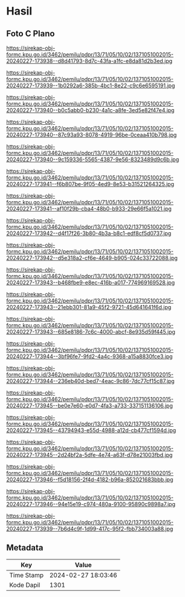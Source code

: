 # Hasil

## Foto C Plano

https://sirekap-obj-formc.kpu.go.id/3462/pemilu/pdpr/13/71/05/10/02/1371051002015-20240227-173938--d8d41793-8d7c-43fa-a1fc-e8da81d2b3ed.jpg

https://sirekap-obj-formc.kpu.go.id/3462/pemilu/pdpr/13/71/05/10/02/1371051002015-20240227-173939--1b0292a6-385b-4bc1-8e22-c9c6e6595191.jpg

https://sirekap-obj-formc.kpu.go.id/3462/pemilu/pdpr/13/71/05/10/02/1371051002015-20240227-173940--b0c5abb0-b230-4a1c-a8fe-3ed5e82f47e4.jpg

https://sirekap-obj-formc.kpu.go.id/3462/pemilu/pdpr/13/71/05/10/02/1371051002015-20240227-173940--87c93a93-8078-4919-96be-0ceaa410b798.jpg

https://sirekap-obj-formc.kpu.go.id/3462/pemilu/pdpr/13/71/05/10/02/1371051002015-20240227-173940--9c159336-5565-4387-9e56-8323489d9c6b.jpg

https://sirekap-obj-formc.kpu.go.id/3462/pemilu/pdpr/13/71/05/10/02/1371051002015-20240227-173941--f6b807be-9f05-4ed9-8e53-b31521264325.jpg

https://sirekap-obj-formc.kpu.go.id/3462/pemilu/pdpr/13/71/05/10/02/1371051002015-20240227-173941--af10f29b-cba4-48b0-b933-29e66f5a1021.jpg

https://sirekap-obj-formc.kpu.go.id/3462/pemilu/pdpr/13/71/05/10/02/1371051002015-20240227-173942--d4f17f26-3b80-4b3a-b8c1-edf8cf5d0737.jpg

https://sirekap-obj-formc.kpu.go.id/3462/pemilu/pdpr/13/71/05/10/02/1371051002015-20240227-173942--d5e318a2-cf6e-4649-b905-024c33722088.jpg

https://sirekap-obj-formc.kpu.go.id/3462/pemilu/pdpr/13/71/05/10/02/1371051002015-20240227-173943--b468fbe9-e8ec-416b-a017-774969169528.jpg

https://sirekap-obj-formc.kpu.go.id/3462/pemilu/pdpr/13/71/05/10/02/1371051002015-20240227-173943--21ebb301-81a9-45f2-9721-45d641641f6d.jpg

https://sirekap-obj-formc.kpu.go.id/3462/pemilu/pdpr/13/71/05/10/02/1371051002015-20240227-173943--685e8186-7c6c-4000-abcf-8e935d59f445.jpg

https://sirekap-obj-formc.kpu.go.id/3462/pemilu/pdpr/13/71/05/10/02/1371051002015-20240227-173944--3bf96fe7-9fd2-4a4c-9368-a15a8830fce3.jpg

https://sirekap-obj-formc.kpu.go.id/3462/pemilu/pdpr/13/71/05/10/02/1371051002015-20240227-173944--236eb40d-bed7-4eac-9c86-7dc77cf15c87.jpg

https://sirekap-obj-formc.kpu.go.id/3462/pemilu/pdpr/13/71/05/10/02/1371051002015-20240227-173945--be0e7e60-e0d7-4fa3-a733-337151136106.jpg

https://sirekap-obj-formc.kpu.go.id/3462/pemilu/pdpr/13/71/05/10/02/1371051002015-20240227-173945--43794943-e55d-4988-a12d-cb477cf1594d.jpg

https://sirekap-obj-formc.kpu.go.id/3462/pemilu/pdpr/13/71/05/10/02/1371051002015-20240227-173945--2d24bf2a-5dfe-4e74-a63f-d78e21003fbd.jpg

https://sirekap-obj-formc.kpu.go.id/3462/pemilu/pdpr/13/71/05/10/02/1371051002015-20240227-173946--f5d18156-2f4d-4182-b96a-852021683bbb.jpg

https://sirekap-obj-formc.kpu.go.id/3462/pemilu/pdpr/13/71/05/10/02/1371051002015-20240227-173946--94e15e19-c974-480a-9100-95890c9898a7.jpg

https://sirekap-obj-formc.kpu.go.id/3462/pemilu/pdpr/13/71/05/10/02/1371051002015-20240227-173939--7b6d4c9f-1d99-417c-95f2-fbb734003a88.jpg


## Metadata

| Key        | Value               |
| ---------- | ------------------- |
| Time Stamp | 2024-02-27 18:03:46 |
| Kode Dapil | 1301                |



